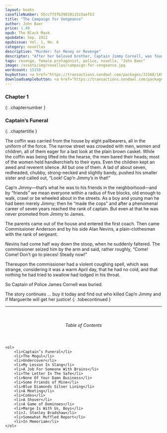 ```yaml
---
layout: books
casefileNumber: 55ccf75fb3901011515aef53
title: "The Campaign for Vengeance"
author: John Baer
price: 1.49
opub: The Black Mask
opubdate: Sep. 1922
opubissue: Vol. 1, No. 6
category: novellas
descriptive: "Murder: for Money or Revenge"
descriptor: "After her beloved brother, Captain Jimmy Cornell, was found dead, with a small, white card on his chest bearing the words, The Mogal, Marguerite swore she’d bring the killers to justice."
tags: revenge, female protagonist, police, novella, "John Baer"
image: /assets/img/novellas/campaign-for-vengeance.jpg
wordcount: 15158
buybutton: <a href="https://transactions.sendowl.com/packages/33168/1A5285B4/add_to_cart" rel="nofollow" class="add-to-cart">Add to Cart</a><script type="text/javascript" src="https://transactions.sendowl.com/assets/sendowl.js" ></script>
downloadsamplebutton: <a href="https://transactions.sendowl.com/packages/33169/51023CA4/add_to_cart" rel="nofollow" class="add-to-cart">Get Sample</a><script type="text/javascript" src="https://transactions.sendowl.com/assets/sendowl.js" ></script>
---
```


### Chapter 1
{: .chapternumber }

### Captain’s Funeral
{: .chaptertitle }

The coffin was carried from the house by eight pallbearers, all in the uniform of the force. The narrow street was crowded with men, women and children, all of them eager for a last look at the plain brown casket.
While the coffin was being lifted into the hearse, the men bared their heads; most of the women held handkerchiefs to their eyes. Even the children kept an awed and reverent silence. All but one of them. A lad of about seven, redheaded, chubby, strong-necked and slightly bandy, pushed his smaller sister and called out, “Look! Cap’n Jimmy’s in that!”

Cap’n Jimmy—that’s what he was to his friends in the neighborhood—and by “friends” we mean everyone within a radius of five blocks, old enough to walk, crawl or be wheeled about in the streets. As a boy and young man he had been merely Jimmy; then he “made the cops” and after a phenomenal career of seven years reached the rank of captain. But even at that he was never promoted from Jimmy to James.

The parents came out of the house and entered the first coach. Then came Commissioner Anderson and by his side Alan Nevins, a plain-clothesman with the rank of sergeant.

Nevins had come half way down the stoop, when he suddenly faltered. The commissioner seized him by the arm and said, rather roughly, “Come! Come! Don’t go to pieces! Steady now!”

Thereupon the commissioner had a violent coughing spell, which was strange, considering it was a warm April day, that he had no cold, and that nothing he had tried to swallow had lodged in his throat.

So Captain of Police James Cornell was buried.

The story continues &hellip; buy it today and find out who killed Cap’n Jimmy and if Marguerite will get her justice!
{: .tobecontinued }

<hr>
<br>

<div class="toc">
	<header>
		<h6>Table of Contents</h6>
	</header>

	<ol>
		<li>Captain’s Funeral</li>
		<li>The Mogul</li>
		<li>Undercover</li>
		<li>My Lesson In Slang</li>
		<li>A Job For Someone With Brains</li>
		<li>The Letter In The Safe</li>
		<li>None Of Your Damn Business</li>
		<li>Some Friends of Mine</li>
		<li>Blue Diamonds Silver Lining</li>
		<li>A Meeting</li>
		<li>Codes</li>
		<li>A Shover</li>
		<li>A Game of Dominoes</li>
		<li>Marge Is With Us, Boys</li>
		<li>J. Stanley Bradshaw</li>
		<li>Somewhat Muffled Report</li>
		<li>In Memoriam</li>
	</ol>

</div>
